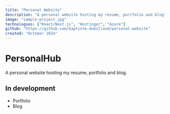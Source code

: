```yaml
---
title: "Personal Website"
description: "A personal website hosting my resume, portfolio and blog"
image: "sample-project.jpg"
technologies: ["React/Next.js", "Hostinger", "Azure"]
github: "https://github.com/baptiste-dubillaud/personal-website"
created: "October 2024"
---
```


# PersonalHub

A personal website hosting my resume, portfolio and blog.

## In development

- Portfolio
- Blog
